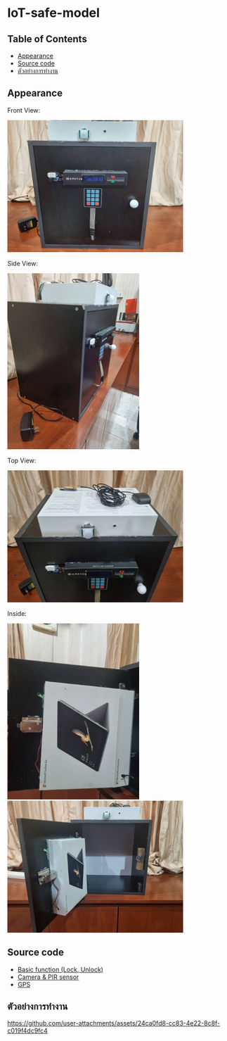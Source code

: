 # IoT-safe-model

## Table of Contents

- [Appearance](#Appearance)
- [Source code](#Source%20code) 
- [ตัวอย่างการทำงาน](#%E0%B8%95%E0%B8%B1%E0%B8%A7%E0%B8%AD%E0%B8%A2%E0%B9%88%E0%B8%B2%E0%B8%87%E0%B8%81%E0%B8%B2%E0%B8%A3%E0%B8%97%E0%B8%B3%E0%B8%87%E0%B8%B2%E0%B8%99)

## Appearance

Front View:

<img src="https://github.com/TangO-Notaion/IOT-safe-model/blob/main/front_view.jpg" width=400 height=300>

Side View:

<img src="https://github.com/TangO-Notaion/IOT-safe-model/blob/main/side_view.jpg" width=300 height=400>

Top View:

<img src="https://github.com/TangO-Notaion/IOT-safe-model/blob/main/top_view.jpg" width=400 height=300>

Inside:

<img src="https://github.com/TangO-Notaion/IOT-safe-model/blob/main/inside_1.jpg" width=300 height=400>
<img src="https://github.com/TangO-Notaion/IOT-safe-model/blob/main/inside_2.jpg" width=400 height=300>


## Source code 

 - [Basic function (Lock, Unlock)](https://github.com/TangO-Notaion/IOT-safe-model/blob/main/code_Basic%20function%20(Lock%2C%20Unlock).ino
   "code_Basic function (Lock, Unlock).ino") 
 - [Camera & PIR sensor](https://github.com/TangO-Notaion/IOT-safe-model/blob/main/code_Camera%20%26%20PIR%20sensor.ino
   "code_Camera & PIR sensor.ino")   
 - [GPS](https://github.com/TangO-Notaion/IOT-safe-model/blob/main/code_GPS.ino
   "code_GPS.ino")


## ตัวอย่างการทำงาน 
https://github.com/user-attachments/assets/24ca0fd8-cc83-4e22-8c8f-c019f4dc9fc4
